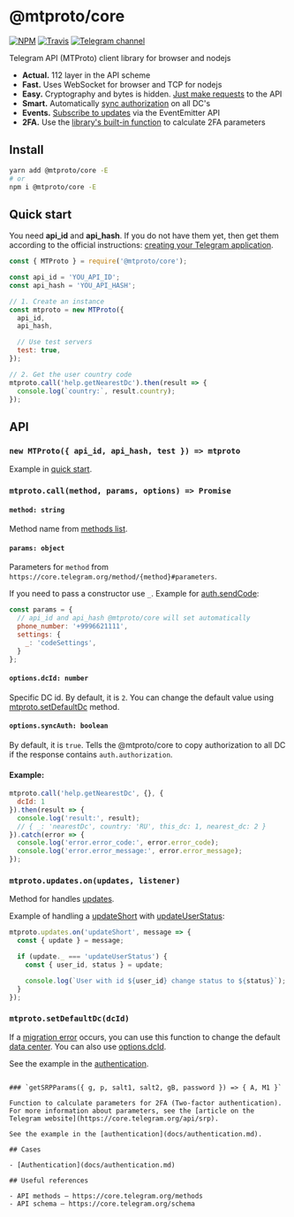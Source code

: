 # @mtproto/core

[![NPM](https://img.shields.io/npm/v/@mtproto/core.svg?style=flat-square)](https://www.npmjs.com/package/@mtproto/core)
[![Travis](https://img.shields.io/travis/com/alik0211/mtproto-core/master.svg?style=flat-square)](https://travis-ci.com/alik0211/mtproto-core)
[![Telegram channel](https://img.shields.io/badge/Telegram-channel-blue?style=flat-square&logo=telegram)](https://t.me/mtproto_core)

Telegram API (MTProto) client library for browser and nodejs

* **Actual.** 112 layer in the API scheme
* **Fast.** Uses WebSocket for browser and TCP for nodejs
* **Easy.** Cryptography and bytes is hidden. [Just make requests](#mtprotocallmethod-params-options--promise) to the API
* **Smart.** Automatically [sync authorization](#optionssyncauth-boolean) on all DC's
* **Events.** [Subscribe to updates](#mtprotoupdatesonupdates-listener) via the EventEmitter API
* **2FA.** Use the [library's built-in function](#getsrpparams-g-p-salt1-salt2-gb-password----a-m1-) to calculate 2FA parameters

## Install
```sh
yarn add @mtproto/core -E
# or
npm i @mtproto/core -E
```

## Quick start

You need **api_id** and **api_hash**. If you do not have them yet, then get them according to the official instructions: [creating your Telegram application](https://core.telegram.org/api/obtaining_api_id).

```js
const { MTProto } = require('@mtproto/core');

const api_id = 'YOU_API_ID';
const api_hash = 'YOU_API_HASH';

// 1. Create an instance
const mtproto = new MTProto({
  api_id,
  api_hash,

  // Use test servers
  test: true,
});

// 2. Get the user country code
mtproto.call('help.getNearestDc').then(result => {
  console.log(`country:`, result.country);
});
```

## API

### `new MTProto({ api_id, api_hash, test }) => mtproto`

Example in [quick start](#quick-start).

### `mtproto.call(method, params, options) => Promise`

#### `method: string`
Method name from [methods list](https://core.telegram.org/methods).

#### `params: object`

Parameters for `method` from `https://core.telegram.org/method/{method}#parameters`.

If you need to pass a constructor use `_`. Example for [auth.sendCode](https://core.telegram.org/method/auth.sendCode#parameters):
```js
const params = {
  // api_id and api_hash @mtproto/core will set automatically
  phone_number: '+9996621111',
  settings: {
    _: 'codeSettings',
  }
};
```

#### `options.dcId: number`
Specific DC id. By default, it is `2`. You can change the default value using [mtproto.setDefaultDc](#mtprotosetdefaultdcdcid) method.

#### `options.syncAuth: boolean`
By default, it is `true`. Tells the @mtproto/core to copy authorization to all DC if the response contains `auth.authorization`.

#### Example:
```js
mtproto.call('help.getNearestDc', {}, {
  dcId: 1
}).then(result => {
  console.log('result:', result);
  // { _: 'nearestDc', country: 'RU', this_dc: 1, nearest_dc: 2 }
}).catch(error => {
  console.log('error.error_code:', error.error_code);
  console.log('error.error_message:', error.error_message);
});
```

### `mtproto.updates.on(updates, listener)`
Method for handles [updates](https://core.telegram.org/type/Updates).

Example of handling a [updateShort](https://core.telegram.org/constructor/updateShort) with [updateUserStatus](https://core.telegram.org/constructor/updateUserStatus):
```js
mtproto.updates.on('updateShort', message => {
  const { update } = message;

  if (update._ === 'updateUserStatus') {
    const { user_id, status } = update;

    console.log(`User with id ${user_id} change status to ${status}`);
  }
});
```

### `mtproto.setDefaultDc(dcId)`
If a [migration error](https://core.telegram.org/api/errors#303-see-other) occurs, you can use this function to change the default [data center](https://core.telegram.org/api/datacenter). You can also use [options.dcId](#optionsdcid-number).

See the example in the [authentication](docs/authentication.md).
```

### `getSRPParams({ g, p, salt1, salt2, gB, password }) => { A, M1 }`

Function to calculate parameters for 2FA (Two-factor authentication). For more information about parameters, see the [article on the Telegram website](https://core.telegram.org/api/srp).

See the example in the [authentication](docs/authentication.md).

## Cases

- [Authentication](docs/authentication.md)

## Useful references

- API methods — https://core.telegram.org/methods
- API schema — https://core.telegram.org/schema
